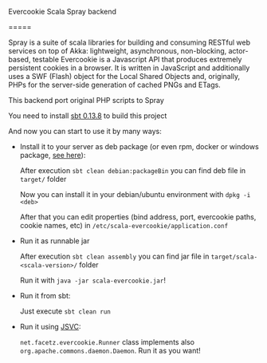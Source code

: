 Evercookie Scala Spray backend

=====

Spray is a suite of scala libraries for building and consuming RESTful web services on top of Akka: lightweight, asynchronous, non-blocking, actor-based, testable
Evercookie is a Javascript API that produces extremely persistent cookies in a browser. It is written in JavaScript and additionally uses a SWF (Flash) object for the Local Shared Objects and, originally, PHPs for the server-side generation of cached PNGs and ETags.

This backend port original PHP scripts to Spray

You need to install [sbt 0.13.8](http://www.scala-sbt.org/download.html) to build this project

And now you can start to use it by many ways:

* Install it to your server as deb package (or even rpm, docker or windows package, [see here](http://www.scala-sbt.org/sbt-native-packager/formats/)):
    
    After execution `sbt clean debian:packageBin` you can find deb file in `target/` folder
    
    Now you can install it in your debian/ubuntu environment with `dpkg -i <deb>`
    
    After that you can edit properties (bind address, port, evercookie paths, cookie names, etc) in `/etc/scala-evercookie/application.conf`
* Run it as runnable jar
    
    After execution `sbt clean assembly` you can find jar file in `target/scala-<scala-version>/` folder
    
    Run it with `java -jar scala-evercookie.jar`!
* Run it from sbt:
    
    Just execute `sbt clean run`
* Run it using [JSVC](http://commons.apache.org/proper/commons-daemon/jsvc.html):
     
     `net.facetz.evercookie.Runner` class implements also `org.apache.commons.daemon.Daemon`. Run it as you want!